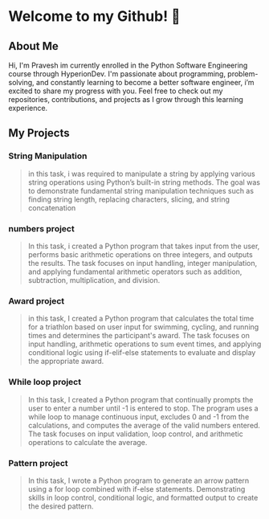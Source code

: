 
# Welcome to my Github! 👋

## About Me
Hi, I'm Pravesh im currently enrolled in the Python Software Engineering course through HyperionDev. I'm passionate about programming, problem-solving, and constantly learning to become a better software engineer, i’m excited to share my progress with you. Feel free to check out my repositories, contributions, and projects as I grow through this learning experience.

## My Projects 

### String Manipulation 

>in this task, i was required to manipulate a string by applying various string operations using Python’s built-in string methods. The goal was to demonstrate fundamental string manipulation techniques such as finding string length, replacing characters, slicing, and string concatenation

### numbers project 

>In this task, i created a Python program that takes input from the user, performs basic arithmetic operations on three integers, and outputs the results. The task focuses on input handling, integer manipulation, and applying fundamental arithmetic operators such as addition, subtraction, multiplication, and division.

### Award project 

> in this task, I created a Python program that calculates the total time for a triathlon based on user input for swimming, cycling, and running times and determines the participant's award. The task focuses on input handling, arithmetic operations to sum event times, and applying conditional logic using if-elif-else statements to evaluate and display the appropriate award.

### While loop project

> In this task, I created a Python program that continually prompts the user to enter a number until -1 is entered to stop. The program uses a while loop to manage continuous input, excludes 0 and -1 from the calculations, and computes the average of the valid numbers entered. The task focuses on input validation, loop control, and arithmetic operations to calculate the average.

### Pattern project 

> In this task, I wrote a Python program to generate an arrow pattern using a for loop combined with if-else statements. Demonstrating skills in loop control, conditional logic, and formatted output to create the desired pattern.




<!--
**Candestor/Candestor** is a ✨ _special_ ✨ repository because its `README.md` (this file) appears on your GitHub profile.

Here are some ideas to get you started:

- 🔭 I’m currently working on ...
- 🌱 I’m currently learning ...
- 👯 I’m looking to collaborate on ...
- 🤔 I’m looking for help with ...
- 💬 Ask me about ...
- 📫 How to reach me: ...
- 😄 Pronouns: ...
- ⚡ Fun fact: ...
-->
